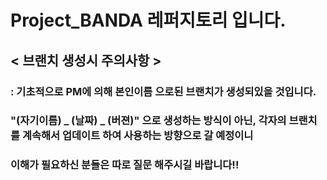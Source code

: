 # Project_BANDA 레퍼지토리 입니다.

## < 브랜치 생성시 주의사항 > 
### : 기초적으로 PM에 의해 본인이름 으로된 브랜치가 생성되있을 것입니다.
###   "(자기이름) _ (날짜) _ (버젼)" 으로 생성하는 방식이 아닌, 각자의 브랜치를 계속해서 업데이트 하여 사용하는 방향으로 갈 예정이니
###   이해가 필요하신 분들은 따로 질문 해주시길 바랍니다!!

